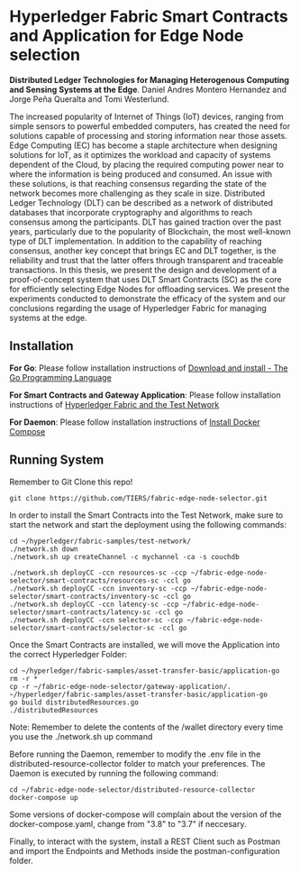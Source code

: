 # Hyperledger Fabric Smart Contracts and Application for Edge Node selection

**Distributed Ledger Technologies for Managing Heterogenous Computing and Sensing Systems at the Edge**. Daniel Andres Montero Hernandez and Jorge Peña Queralta and Tomi Westerlund.

The increased popularity of Internet of Things (IoT) devices, ranging from simple sensors to powerful embedded computers, has created the need for solutions capable of processing and storing information near those assets. Edge Computing (EC) has become a staple architecture when designing solutions for IoT, as it optimizes the workload and capacity of systems dependent of the Cloud, by placing the required computing power near to where the information is being produced and consumed. An issue with these solutions, is that reaching consensus regarding the state of the network becomes more challenging as they scale in size. Distributed Ledger Technology (DLT) can be described as a network of distributed databases that incorporate cryptography and algorithms to reach consensus among the participants. DLT has gained traction over the past years, particularly due to the popularity of Blockchain, the most well-known type of DLT implementation. In addition to the capability of reaching consensus, another key concept that brings EC and DLT together, is the reliability and trust that the latter offers through transparent and traceable transactions. In this thesis, we present the design and development of a proof-of-concept system that uses DLT Smart Contracts (SC) as the core for efficiently selecting Edge Nodes for offloading services. We present the experiments conducted to demonstrate the efficacy of the system and our conclusions regarding the usage of Hyperledger Fabric for managing systems at the edge.

## Installation

**For Go**: Please follow installation instructions of [Download and install - The Go Programming Language](https://go.dev/doc/install)

**For Smart Contracts and Gateway Application**: Please follow installation instructions of [Hyperledger Fabric and the Test Network](https://hyperledger-fabric.readthedocs.io/en/latest/getting_started.html)

**For Daemon**: Please follow installation instructions of [Install Docker Compose](https://docs.docker.com/compose/install/)

## Running System

Remember to Git Clone this repo!
```
git clone https://github.com/TIERS/fabric-edge-node-selector.git
```

In order to install the Smart Contracts into the Test Network, make sure to start the network and start the deployment using the following commands:

```
cd ~/hyperledger/fabric-samples/test-network/
./network.sh down 
./network.sh up createChannel -c mychannel -ca -s couchdb 
 
./network.sh deployCC -ccn resources-sc -ccp ~/fabric-edge-node-selector/smart-contracts/resources-sc -ccl go 
./network.sh deployCC -ccn inventory-sc -ccp ~/fabric-edge-node-selector/smart-contracts/inventory-sc -ccl go 
./network.sh deployCC -ccn latency-sc -ccp ~/fabric-edge-node-selector/smart-contracts/latency-sc -ccl go 
./network.sh deployCC -ccn selector-sc -ccp ~/fabric-edge-node-selector/smart-contracts/selector-sc -ccl go 
```

Once the Smart Contracts are installed, we will move the Application into the correct Hyperledger Folder:
```
cd ~/hyperledger/fabric-samples/asset-transfer-basic/application-go
rm -r *
cp -r ~/fabric-edge-node-selector/gateway-application/. ~/hyperledger/fabric-samples/asset-transfer-basic/application-go
go build distributedResources.go
./distributedResources
```

Note: Remember to delete the contents of the /wallet directory every time you use the ./network.sh up command

Before running the Daemon, remember to modify the .env file in the distributed-resource-collector folder to match your preferences.
The Daemon is executed by running the following command:
```
cd ~/fabric-edge-node-selector/distributed-resource-collector
docker-compose up
```
Some versions of docker-compose will complain about the version of the docker-compose.yaml, change from "3.8" to "3.7" if neccesary.

Finally, to interact with the system, install a REST Client such as Postman and import the Endpoints and Methods inside the postman-configuration folder.
